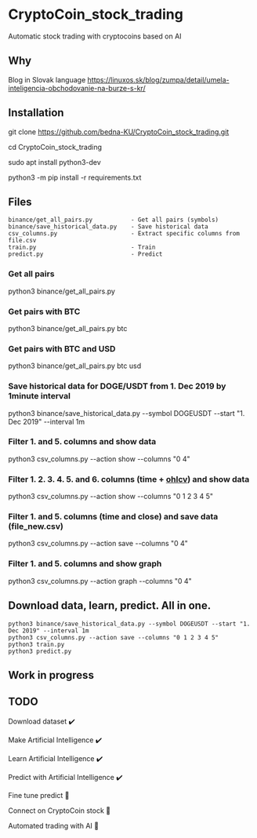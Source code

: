 # CryptoCoin_stock_trading
Automatic stock trading with cryptocoins based on AI

## Why
Blog in Slovak language https://linuxos.sk/blog/zumpa/detail/umela-inteligencia-obchodovanie-na-burze-s-kr/

## Installation
git clone https://github.com/bedna-KU/CryptoCoin_stock_trading.git

cd CryptoCoin_stock_trading

sudo apt install python3-dev

python3 -m pip install -r requirements.txt

## Files
    binance/get_all_pairs.py           - Get all pairs (symbols)
    binance/save_historical_data.py    - Save historical data
    csv_columns.py                     - Extract specific columns from file.csv
    train.py                           - Train
    predict.py                         - Predict

### Get all pairs
python3 binance/get_all_pairs.py
### Get pairs with BTC
python3 binance/get_all_pairs.py btc
### Get pairs with BTC and USD
python3 binance/get_all_pairs.py btc usd
### Save historical data for DOGE/USDT from 1. Dec 2019 by 1minute interval
python3 binance/save_historical_data.py --symbol DOGEUSDT --start "1. Dec 2019" --interval 1m
### Filter 1. and 5. columns and show data
python3 csv_columns.py --action show --columns "0 4"
### Filter 1. 2. 3. 4. 5. and 6. columns (time + [ohlcv](https://www.kaiko.com/products/binance-ohlcv-trade-data)) and show data
python3 csv_columns.py --action show --columns "0 1 2 3 4 5"
### Filter 1. and 5. columns (time and close) and save data (file_new.csv)
python3 csv_columns.py --action save --columns "0 4"
### Filter 1. and 5. columns and show graph
python3 csv_columns.py --action graph --columns "0 4"

## Download data, learn, predict. All in one.
```
python3 binance/save_historical_data.py --symbol DOGEUSDT --start "1. Dec 2019" --interval 1m
python3 csv_columns.py --action save --columns "0 1 2 3 4 5"
python3 train.py
python3 predict.py
```

## Work in progress

## TODO
Download dataset                        :heavy_check_mark:

Make Artificial Intelligence            :heavy_check_mark:

Learn Artificial Intelligence           :heavy_check_mark:

Predict with Artificial Intelligence    :heavy_check_mark:

Fine tune predict                           :black_square_button:

Connect on CryptoCoin stock             :black_square_button:

Automated trading with AI      :black_square_button:
